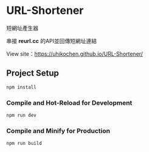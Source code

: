 # URL-Shortener

短網址產生器

串接 **reurl.cc** 的API並回傳短網址連結

View site：https://uhikochen.github.io/URL-Shortener/

## Project Setup

```sh
npm install
```

### Compile and Hot-Reload for Development

```sh
npm run dev
```

### Compile and Minify for Production

```sh
npm run build
```
